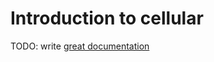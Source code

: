 # Introduction to cellular

TODO: write [great documentation](http://jacobian.org/writing/what-to-write/)
